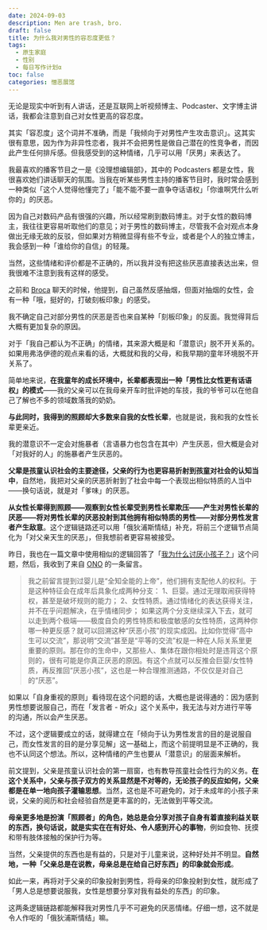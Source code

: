 ```yaml
---
date: 2024-09-03
description: Men are trash, bro.
draft: false
title: 为什么我对男性的容忍度更低？
tags:
  - 原生家庭
  - 性别
  - 每日写作计划α
toc: false
categories: 憎恶展馆
---
```


无论是现实中听到有人讲话，还是互联网上听视频博主、Podcaster、文字博主讲话，我都会注意到自己对女性更高的容忍度。

其实「容忍度」这个词并不准确，而是「我倾向于对男性产生攻击意识」。这其实很有意思，因为作为非异性恋者，我并不会把男性是做自己潜在的性竞争者，而因此产生任何排斥感。但我感受到的这种情绪，几乎可以用「厌男」来表达了。

我最喜欢的播客节目之一是《没理想编辑部》，其中的 Podcasters 都是女性，我很喜欢她们讲话聊天的氛围。当我在听某些男性主持的播客节目时，我时常会感到一种类似「这个人觉得他懂完了」「能不能不要一直争夺话语权」「你谁啊凭什么听你的」的厌恶。

因为自己对数码产品有很强的兴趣，所以经常刷到数码博主。对于女性的数码博主，我往往更容易听取他们的意见；对于男性的数码博主，尽管我不会对观点本身做出无缘无故的反驳，但如果对方稍微显得有些不专业，或者是个人的独立博主，我会感到一种「谁给你的自信」的轻蔑。

当然，这些情绪和评价都是不正确的，所以我并没有把这些厌恶直接表达出来，但我很难不注意到我有这样的感受。

之前和 [Broca](https://brocalife.com/) 聊天的时候，他提到，自己虽然反感抽烟，但面对抽烟的女性，会有一种「哦，挺好的，打破刻板印象」的感受。

我不确定自己对部分男性的厌恶是否也来自某种「刻板印象」的反面。我觉得背后大概有更加复杂的原因。

对于「我自己都认为不正确」的情绪，其来源大概是和「潜意识」脱不开关系的。如果用弗洛伊德的观点来看的话，大概就和我的父母，和我早期的童年环境脱不开关系了。

简单地来说，**在我童年的成长环境中，长辈都表现出一种「男性比女性更有话语权」的模式**——我的父亲可以在我母亲开车时批评她的车技，我的爷爷可以在他自己了解也不多的领域数落我的奶奶。

**与此同时，我得到的照顾却大多数来自我的女性长辈**，也就是说，我和我的女性长辈更亲近。

我的潜意识不一定会对施暴者（言语暴力也包含在其中）产生厌恶，但大概是会对「对我好的人」的施暴者产生厌恶的。

**父辈是孩童认识社会的主要途径，父亲的行为也更容易折射到孩童对社会的认知当中**，自然地，我把对父亲的厌恶折射到了社会中每一个表现出相似特质的人当中——换句话说，就是对「爹味」的厌恶。

**从女性长辈得到照顾——观察到女性长辈受到男性长辈欺压——产生对男性长辈的厌恶——将对男性长辈的厌恶投射到其他拥有相似特质的男性——对部分男性发言者产生敌意**。这个逻辑链路还可以用「俄狄浦斯情结」补充，将前三个逻辑节点简化为「对父亲天生的厌恶」，但我想前者更容易被接受。

昨日，我也在一篇文章中使用相似的逻辑回答了「[我为什么讨厌小孩子？](/posts/我为什么讨厌小孩子/)」这个问题，然后，我收到了来自 [ONO](https://onojyun.com/) 的一条留言。

> 我之前留言提到过婴儿是“全知全能的上帝”，他们拥有支配他人的权利。于是这种特征会在成年后具象化成两种分支：
> 1、巨婴。通过无理取闹获得特权，甚至是破坏规则的能力；
> 2、女性特质。通过情绪化的表达获得关注，并不在乎问题解决，在乎情绪同步；
> 如果这两个分支继续深入下去，就可以走到两个极端——极度自负的男性特质和极度敏感的女性特质，这两种你哪一种更反感？就可以回溯这种“厌恶小孩”的现实成因。比如你觉得“高中生可以交流”，那说明“交流”甚至是“平等的交流”权是一种在人际关系里更重要的原则。那在你的生命中，又那些人、集体在跟你相处时是违背这个原则的，很有可能是你真正厌恶的原因。有这个点就可以反推会巨婴/女性特质，再反推回“厌恶小孩”，这也是一种合理推测通路，不仅仅是对自己的“厌恶”。

如果以「自身重视的原则」看待现在这个问题的话，大概也是说得通的：因为感到男性想要说服自己，而在「发言者 - 听众」这个关系中，我无法与对方进行平等的沟通，所以会产生厌恶。

不过，这个逻辑要成立的话，就得建立在「倾向于认为男性发言的目的是说服自己，而女性发言的目的是分享见解」这一基础上，而这个前提明显是不正确的，我也不认同这个想法。所以，这种情绪的产生也要从「潜意识」的层面来解析。

前文提到，父亲是孩童认识社会的第一扇窗，也有教导孩童社会性行为的义务。**在这个关系中，父亲与孩子双方的关系显然是不对等的，无论孩子的反应如何，父亲都是在单一地向孩子灌输思想**。当然，这也是不可避免的，对于未成年的小孩子来说，父亲的阅历和社会经验自然是更丰富的的，无法做到平等交流。

**母亲更多地是扮演「照顾者」的角色，她总是会分享对孩子自身有着直接利益关联的东西，换句话说，就是实实在在有好处、令人感到开心的事物**，例如食物、抚摸和带有肢体接触的保护行为等。

当然，父亲提供的东西也是有益的，只是对于儿童来说，这种好处并不明显。**自然地，一种「父亲总是在说教，母亲总是在给自己好东西」的印象就会形成**。

如此一来，再将对于父亲的印象投射到男性，将母亲的印象投射到女性，就形成了「男人总是想要说服我，女性是想要分享对我有益处的东西」的印象。

这两条逻辑链路都能解释我对男性几乎不可避免的厌恶情绪。仔细一想，这不就是令人作呕的「俄狄浦斯情结」嘛。
